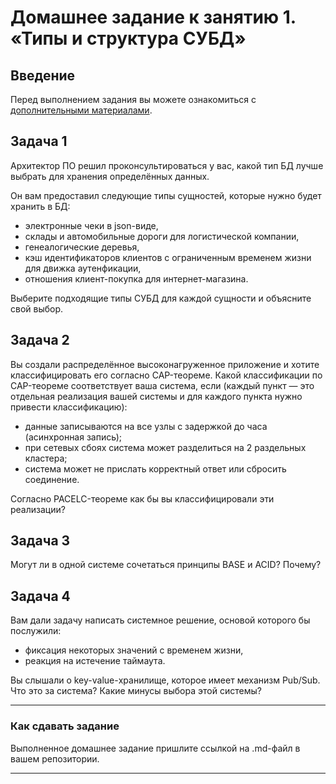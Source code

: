 # Домашнее задание к занятию 1. «Типы и структура СУБД»## ВведениеПеред выполнением задания вы можете ознакомиться с [дополнительными материалами](https://github.com/netology-code/virt-homeworks/tree/virt-11/additional).## Задача 1Архитектор ПО решил проконсультироваться у вас, какой тип БД лучше выбрать для хранения определённых данных.Он вам предоставил следующие типы сущностей, которые нужно будет хранить в БД:- электронные чеки в json-виде,- склады и автомобильные дороги для логистической компании,- генеалогические деревья,- кэш идентификаторов клиентов с ограниченным временем жизни для движка аутенфикации,- отношения клиент-покупка для интернет-магазина.Выберите подходящие типы СУБД для каждой сущности и объясните свой выбор.## Задача 2Вы создали распределённое высоконагруженное приложение и хотите классифицировать его согласно CAP-теореме. Какой классификации по CAP-теореме соответствует ваша система, если (каждый пункт — это отдельная реализация вашей системы и для каждого пункта нужно привести классификацию):- данные записываются на все узлы с задержкой до часа (асинхронная запись);- при сетевых сбоях система может разделиться на 2 раздельных кластера;- система может не прислать корректный ответ или сбросить соединение.Согласно PACELC-теореме как бы вы классифицировали эти реализации?## Задача 3Могут ли в одной системе сочетаться принципы BASE и ACID? Почему?## Задача 4Вам дали задачу написать системное решение, основой которого бы послужили:- фиксация некоторых значений с временем жизни,- реакция на истечение таймаута.Вы слышали о key-value-хранилище, которое имеет механизм Pub/Sub. Что это за система? Какие минусы выбора этой системы?---### Как cдавать заданиеВыполненное домашнее задание пришлите ссылкой на .md-файл в вашем репозитории.---